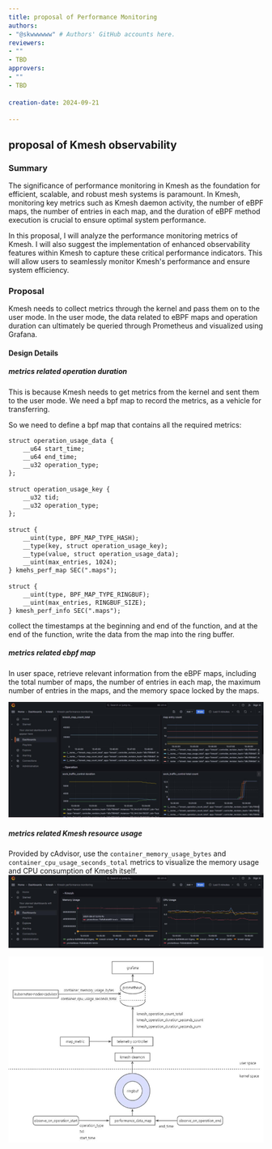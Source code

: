 ```yaml
---
title: proposal of Performance Monitoring
authors:
- "@skwwwwww" # Authors' GitHub accounts here.
reviewers:
- ""
- TBD
approvers:
- ""
- TBD

creation-date: 2024-09-21

---
```


## proposal of Kmesh observability

<!--
This is the title of your KEP. Keep it short, simple, and descriptive. A good
title can help communicate what the KEP is and should be considered as part of
any review.
-->
### Summary

<!--
This section is incredibly important for producing high-quality, user-focused
documentation such as release notes or a development roadmap.

A good summary is probably at least a paragraph in length.
-->

The significance of performance monitoring in Kmesh as the foundation for efficient, scalable, and robust mesh systems is paramount. In Kmesh, monitoring key metrics such as Kmesh daemon activity, the number of eBPF maps, the number of entries in each map, and the duration of eBPF method execution is crucial to ensure optimal system performance.

In this proposal, I will analyze the performance monitoring metrics of Kmesh. I will also suggest the implementation of enhanced observability features within Kmesh to capture these critical performance indicators. This will allow users to seamlessly monitor Kmesh's performance and ensure system efficiency.

### Proposal

Kmesh needs to collect metrics through the kernel and pass them on to the user mode. In the user mode, the data related to eBPF maps and operation duration can ultimately be queried through Prometheus and visualized using Grafana.

#### Design Details

##### metrics related operation duration

This is because Kmesh needs to get metrics from the kernel and sent them to the user mode. We need a bpf map to record the metrics, as a vehicle for transferring.

So we need to define a bpf map that contains all the required metrics:

```
struct operation_usage_data {
    __u64 start_time;
    __u64 end_time;
    __u32 operation_type;
};

struct operation_usage_key {
    __u32 tid;
    __u32 operation_type;
};

struct {
    __uint(type, BPF_MAP_TYPE_HASH);
    __type(key, struct operation_usage_key);
    __type(value, struct operation_usage_data);
    __uint(max_entries, 1024);
} kmehs_perf_map SEC(".maps");

struct {
    __uint(type, BPF_MAP_TYPE_RINGBUF);
    __uint(max_entries, RINGBUF_SIZE);
} kmesh_perf_info SEC(".maps");
```

collect the timestamps at the beginning and end of the function, and at the end of the function, write the data from the map into the ring buffer.

##### metrics related ebpf map

In user space, retrieve relevant information from the eBPF maps, including the total number of maps, the number of entries in each map, the maximum number of entries in the maps, and the memory space locked by the maps.

![](pics/kmesh_map_and_operation_monitoring.jpg)

##### metrics related Kmesh resource usage

Provided by cAdvisor, use the `container_memory_usage_bytes` and `container_cpu_usage_seconds_total` metrics to visualize the memory usage and CPU consumption of Kmesh itself.
![](pics/kmesh_daemon_monitoring.jpg)

![](pics/performance_monitoring.jpg)

